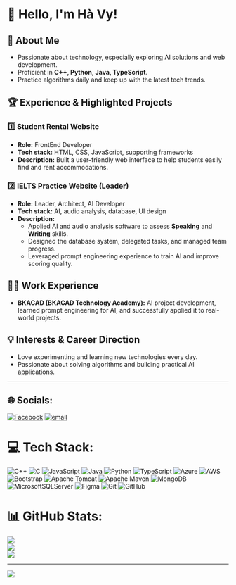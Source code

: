# 👋 Hello, I'm Hà Vy!

## 🚀 About Me
- Passionate about technology, especially exploring AI solutions and web development.
- Proficient in **C++, Python, Java, TypeScript**.
- Practice algorithms daily and keep up with the latest tech trends.

## 🏆 Experience & Highlighted Projects

### 1️⃣ Student Rental Website
- **Role:** FrontEnd Developer
- **Tech stack:** HTML, CSS, JavaScript, supporting frameworks
- **Description:** Built a user-friendly web interface to help students easily find and rent accommodations.

### 2️⃣ IELTS Practice Website (Leader)
- **Role:** Leader, Architect, AI Developer
- **Tech stack:** AI, audio analysis, database, UI design
- **Description:**  
  - Applied AI and audio analysis software to assess **Speaking** and **Writing** skills.
  - Designed the database system, delegated tasks, and managed team progress.
  - Leveraged prompt engineering experience to train AI and improve scoring quality.

## 👨‍💻 Work Experience
- **BKACAD (BKACAD Technology Academy):** AI project development, learned prompt engineering for AI, and successfully applied it to real-world projects.

## 💡 Interests & Career Direction
- Love experimenting and learning new technologies every day.
- Passionate about solving algorithms and building practical AI applications.

---

<!-- Social Links: Update if you have any -->
<!-- ![Your Banner Image](link_to_banner) -->

<!--
**bybumravy/bybumravy** is a ✨ special ✨ repository because its `README.md` appears on your GitHub profile.
-->

## 🌐 Socials:
[![Facebook](https://img.shields.io/badge/Facebook-%231877F2.svg?logo=Facebook&logoColor=white)](https://facebook.com/https://www.facebook.com/ha.vy.510957) [![email](https://img.shields.io/badge/Email-D14836?logo=gmail&logoColor=white)](mailto:tnhavy97.9@gmail.com) 

# 💻 Tech Stack:
![C++](https://img.shields.io/badge/c++-%2300599C.svg?style=for-the-badge&logo=c%2B%2B&logoColor=white) ![C](https://img.shields.io/badge/c-%2300599C.svg?style=for-the-badge&logo=c&logoColor=white) ![JavaScript](https://img.shields.io/badge/javascript-%23323330.svg?style=for-the-badge&logo=javascript&logoColor=%23F7DF1E) ![Java](https://img.shields.io/badge/java-%23ED8B00.svg?style=for-the-badge&logo=openjdk&logoColor=white) ![Python](https://img.shields.io/badge/python-3670A0?style=for-the-badge&logo=python&logoColor=ffdd54) ![TypeScript](https://img.shields.io/badge/typescript-%23007ACC.svg?style=for-the-badge&logo=typescript&logoColor=white) ![Azure](https://img.shields.io/badge/azure-%230072C6.svg?style=for-the-badge&logo=microsoftazure&logoColor=white) ![AWS](https://img.shields.io/badge/AWS-%23FF9900.svg?style=for-the-badge&logo=amazon-aws&logoColor=white) ![Bootstrap](https://img.shields.io/badge/bootstrap-%238511FA.svg?style=for-the-badge&logo=bootstrap&logoColor=white) ![Apache Tomcat](https://img.shields.io/badge/apache%20tomcat-%23F8DC75.svg?style=for-the-badge&logo=apache-tomcat&logoColor=black) ![Apache Maven](https://img.shields.io/badge/Apache%20Maven-C71A36?style=for-the-badge&logo=Apache%20Maven&logoColor=white) ![MongoDB](https://img.shields.io/badge/MongoDB-%234ea94b.svg?style=for-the-badge&logo=mongodb&logoColor=white) ![MicrosoftSQLServer](https://img.shields.io/badge/Microsoft%20SQL%20Server-CC2927?style=for-the-badge&logo=microsoft%20sql%20server&logoColor=white) ![Figma](https://img.shields.io/badge/figma-%23F24E1E.svg?style=for-the-badge&logo=figma&logoColor=white) ![Git](https://img.shields.io/badge/git-%23F05033.svg?style=for-the-badge&logo=git&logoColor=white) ![GitHub](https://img.shields.io/badge/github-%23121011.svg?style=for-the-badge&logo=github&logoColor=white)
# 📊 GitHub Stats:
![](https://github-readme-stats.vercel.app/api?username=bybumravy&theme=dark&hide_border=false&include_all_commits=false&count_private=false)<br/>
![](https://nirzak-streak-stats.vercel.app/?user=bybumravy&theme=dark&hide_border=false)<br/>
![](https://github-readme-stats.vercel.app/api/top-langs/?username=bybumravy&theme=dark&hide_border=false&include_all_commits=false&count_private=false&layout=compact)

---
[![](https://visitcount.itsvg.in/api?id=bybumravy&icon=0&color=0)](https://visitcount.itsvg.in)

<!-- Proudly created with GPRM ( https://gprm.itsvg.in ) -->
